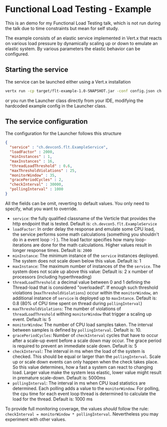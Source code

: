 # Functional Load Testing - Example

This is an demo for my Functional Load Testing talk, which is not run during the talk due to time constraints
but mean for self study.

The example consists of an elastic service implemented in Vert.x that reacts on various load pressure by 
dynamically scaling up or down to emulate an elastic system. By various parameters the elastic behavior
can be configured.

## Starting the service

The service can be launched either using a Vert.x installation

```bash
vertx run -cp target/flt-example-1.0-SNAPSHOT.jar -conf config.json ch.devcon5.flt.Launcher
```

or you run the Launcher class directly from your IDE, modifying the hardcoded example config in
the Launcher class.

## The service configuration

The configuration for the Launcher follows this structure
```json
{
  "service" : "ch.devcon5.flt.ExampleService",
  "loadFactor" : 2000,
  "minInstances" : 1,
  "maxInstances" : 16,
  "threadLoadThreshold" : 0.6,
  "maxThresholdViolations" : 25,
  "monitorWindow" : 35,
  "gracePeriodCycles" : 2,
  "checkInterval" : 30000,
  "pollingInterval" : 1000
}
```

All the fields can be omit, reverting to default values. You only need to specify, what you
want to override.

- `service`: the fully qualified classname of the Verticle that provides the http endpoint that
 is tested. Default is: `ch.devcon5.flt.ExampleService`
- `loadFactor`: In order delay the response and emulate some CPU load, the service performs
some math calculations (something you shouldn't do in a event loop :-) ). The load factor
specifies how many loop-iterations are done for the math calculations. Higher values result
in longer response times. Default is: `2000`
- `minInstance`: The minimum instance of the `service` instances deployed. The system does
not scale down below this value. Default is: 1
- `maxInstance`: The maximum number of instances of the the `service`. The system does not 
scale up above this value: Default is: 2 x number of processors (including hyperthreading)
- `threadLoadThreshold`: a decimal value between 0 and 1 defining the Thread-load that
 is considered "overloaded". If enough such threshold violations (`maxThresholdViolations`)
 occur within the `monitorWindow`, an additional instance of `service` is deployed up to
 `maxIntance`. Default is: 0.8 (80% of CPU time spent on thread during `pollingInterval`) 
- `maxThresholdViolations`: The number of violations of `threadLoadThreshold` withing `monitorWindow` 
that trigger a scaling up event. Default is: 5
- `monitorWindow`: The number of CPU load samples taken. The interval between samples is defined by
`pollingInterval`. Default is: 10.
- `gracePeriodCycles`: Number of `checkInterval` cycles that have to occur after a scale-up event 
before a scale down may occur. The grace period is required to prevent an immediate scale down.
Default is: 5
- `checkInterval`: The interval in ms when the load of the system is checked. This should be equal or larger 
than the `pollingInterval`. Scale up or scale down events can only happen when the check takes place. So
this value determines, how a fast a system can react to changing load. Larger value make the system less elastic,
lower value might result in premature scale-down. 
Default is: 5000ms
- `pollingInterval`: The interval in ms when CPU load statistics are determined. Each polling adds a value to
the `monitorWindow`. For polling, the cpu time for each event loop thread is determined to calculate the 
load for the thread. Default is: 1000 ms

To provide full monitoring coverage, the values _should_ follow the rule:
`checkInterval = monitorWindow * pollingInterval`. Nevertheless you may experiment with other values.
